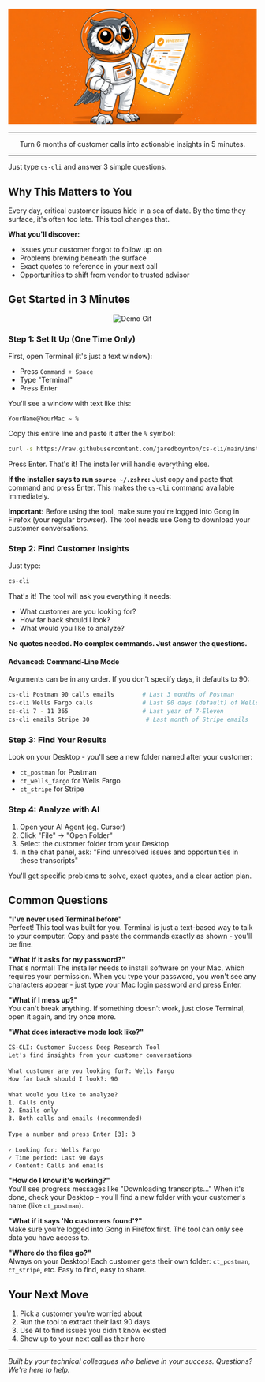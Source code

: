 ![CS-Transcript-CLI Banner](banner.jpg)

---

<div align="center">
Turn 6 months of customer calls into actionable insights in 5 minutes. 
</div>

---

Just type `cs-cli` and answer 3 simple questions.

## Why This Matters to You

Every day, critical customer issues hide in a sea of data. By the time they surface, it's often too late. This tool changes that.

**What you'll discover:**
- Issues your customer forgot to follow up on
- Problems brewing beneath the surface  
- Exact quotes to reference in your next call
- Opportunities to shift from vendor to trusted advisor

## Get Started in 3 Minutes

<div align="center">
  <img src="demo.gif" alt="Demo Gif">
</div>

### Step 1: Set It Up (One Time Only)

First, open Terminal (it's just a text window):
- Press `Command + Space` 
- Type "Terminal"
- Press Enter

You'll see a window with text like this:
```
YourName@YourMac ~ %
```

Copy this entire line and paste it after the `%` symbol:
```bash
curl -s https://raw.githubusercontent.com/jaredboynton/cs-cli/main/install.sh | bash
```

Press Enter. That's it! The installer will handle everything else.

**If the installer says to run `source ~/.zshrc`:** Just copy and paste that command and press Enter. This makes the `cs-cli` command available immediately.

**Important:** Before using the tool, make sure you're logged into Gοng in Firefox (your regular browser). The tool needs use Gοng to download your customer conversations.

### Step 2: Find Customer Insights

Just type:
```bash
cs-cli
```

That's it! The tool will ask you everything it needs:
- What customer are you looking for?
- How far back should I look?
- What would you like to analyze?

**No quotes needed. No complex commands. Just answer the questions.**

#### Advanced: Command-Line Mode
Arguments can be in any order. If you don't specify days, it defaults to 90:
```bash
cs-cli Postman 90 calls emails        # Last 3 months of Postman
cs-cli Wells Fargo calls              # Last 90 days (default) of Wells Fargo calls
cs-cli 7 - 11 365                     # Last year of 7-Eleven
cs-cli emails Stripe 30                # Last month of Stripe emails
```

### Step 3: Find Your Results

Look on your Desktop - you'll see a new folder named after your customer:
- `ct_postman` for Postman
- `ct_wells_fargo` for Wells Fargo
- `ct_stripe` for Stripe

### Step 4: Analyze with AI

1. Open your AI Agent (eg. Cursor)
2. Click "File" → "Open Folder"
3. Select the customer folder from your Desktop
4. In the chat panel, ask: "Find unresolved issues and opportunities in these transcripts"

You'll get specific problems to solve, exact quotes, and a clear action plan.

## Common Questions

**"I've never used Terminal before"**  
Perfect! This tool was built for you. Terminal is just a text-based way to talk to your computer. Copy and paste the commands exactly as shown - you'll be fine.

**"What if it asks for my password?"**  
That's normal! The installer needs to install software on your Mac, which requires your permission. When you type your password, you won't see any characters appear - just type your Mac login password and press Enter.

**"What if I mess up?"**  
You can't break anything. If something doesn't work, just close Terminal, open it again, and try once more.

**"What does interactive mode look like?"**  
```
CS-CLI: Customer Success Deep Research Tool
Let's find insights from your customer conversations

What customer are you looking for?: Wells Fargo
How far back should I look?: 90

What would you like to analyze?
1. Calls only
2. Emails only  
3. Both calls and emails (recommended)

Type a number and press Enter [3]: 3

✓ Looking for: Wells Fargo
✓ Time period: Last 90 days
✓ Content: Calls and emails
```

**"How do I know it's working?"**  
You'll see progress messages like "Downloading transcripts..." When it's done, check your Desktop - you'll find a new folder with your customer's name (like `ct_postman`).

**"What if it says 'No customers found'?"**  
Make sure you're logged into Gοng in Firefox first. The tool can only see data you have access to.

**"Where do the files go?"**  
Always on your Desktop! Each customer gets their own folder: `ct_postman`, `ct_stripe`, etc. Easy to find, easy to share.

## Your Next Move

1. Pick a customer you're worried about
2. Run the tool to extract their last 90 days
3. Use AI to find issues you didn't know existed
4. Show up to your next call as their hero

---

*Built by your technical colleagues who believe in your success. Questions? We're here to help.*
